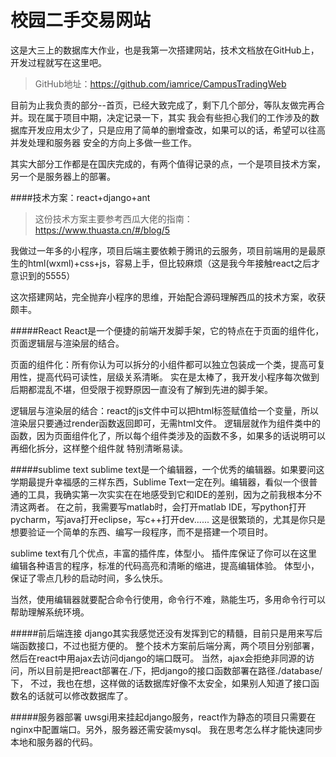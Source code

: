 <h1>校园二手交易网站</h1>

这是大三上的数据库大作业，也是我第一次搭建网站，技术文档放在GitHub上，开发过程就写在这里吧。

> GitHub地址：https://github.com/iamrice/CampusTradingWeb

目前为止我负责的部分--首页，已经大致完成了，剩下几个部分，等队友做完再合并。现在属于项目中期，决定记录一下，其实
我会有些担心我们的工作涉及的数据库开发应用太少了，只是应用了简单的删增查改，如果可以的话，希望可以往高并发处理和服务器
安全的方向上多做一些工作。

其实大部分工作都是在国庆完成的，有两个值得记录的点，一个是项目技术方案，另一个是服务器上的部署。

####技术方案：react+django+ant

> 这份技术方案主要参考西瓜大佬的指南：https://www.thuasta.cn/#/blog/5

我做过一年多的小程序，项目后端主要依赖于腾讯的云服务，项目前端用的是最原生的html(wxml)+css+js，容易上手，但比较麻烦（这是我今年接触react之后才意识到的5555）

这次搭建网站，完全抛弃小程序的思维，开始配合源码理解西瓜的技术方案，收获颇丰。

#####React
React是一个便捷的前端开发脚手架，它的特点在于页面的组件化，页面逻辑层与渲染层的结合。

页面的组件化：所有你认为可以拆分的小组件都可以独立包装成一个类，提高可复用性，提高代码可读性，层级关系清晰。
实在是太棒了，我开发小程序每次做到后期都混乱不堪，但受限于视野原因一直没有了解到先进的脚手架。

逻辑层与渲染层的结合：react的js文件中可以把html标签赋值给一个变量，所以渲染层只要通过render函数返回即可，无需html文件。
逻辑层就作为组件类中的函数，因为页面组件化了，所以每个组件类涉及的函数不多，如果多的话说明可以再细化拆分，这样整个组件就
特别清晰易读。

#####sublime text
sublime text是一个编辑器，一个优秀的编辑器。如果要问这学期最提升幸福感的三样东西，Sublime Text一定在列。编辑器，看似一个很普通的工具，我确实第一次实实在在地感受到它和IDE的差别，因为之前我根本分不清这两者。
在之前，我需要写matlab时，会打开matlab IDE，写python打开pycharm，写java打开eclipse，写c++打开dev......
这是很繁琐的，尤其是你只是想要验证一个简单的东西、编写一段程序，而不是搭建一个项目时。

sublime text有几个优点，丰富的插件库，体型小。
插件库保证了你可以在这里编辑各种语言的程序，标准的代码高亮和清晰的缩进，提高编辑体验。
体型小，保证了零点几秒的启动时间，多么快乐。

当然，使用编辑器就要配合命令行使用，命令行不难，熟能生巧，多用命令行可以帮助理解系统环境。

#####前后端连接
django其实我感觉还没有发挥到它的精髓，目前只是用来写后端函数接口，不过也挺方便的。
整个技术方案前后端分离，两个项目分别部署，然后在react中用ajax去访问django的端口既可。
当然，ajax会拒绝非同源的访问，所以目前是把react部署在./下，把django的接口函数部署在路径./database/下，
不过，我也在想，这样做的话数据库好像不太安全，如果别人知道了接口函数名的话就可以修改数据库了。

#####服务器部署
uwsgi用来挂起django服务，react作为静态的项目只需要在nginx中配置端口。另外，服务器还需安装mysql。
我在思考怎么样才能快速同步本地和服务器的代码。
